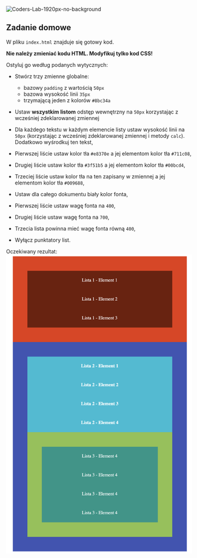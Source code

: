 ![Coders-Lab-1920px-no-background](https://user-images.githubusercontent.com/152855/73064373-5ed69780-3ea1-11ea-8a71-3d370a5e7dd8.png)


## Zadanie domowe

W pliku `index.html` znajduje się gotowy kod. 

**Nie należy zmieniać kodu HTML. Modyfikuj tylko kod CSS!**
 
 Ostyluj go według podanych wytycznych:

- Stwórz trzy zmienne globalne:
  - bazowy `padding` z wartością `50px`
  - bazowa wysokość linii `35px`
  - trzymającą jeden z kolorów `#8bc34a`
  
  
- Ustaw **wszystkim listom** odstęp wewnętrzny na `50px` korzystając z wcześniej zdeklarowanej zmiennej
- Dla każdego tekstu w każdym elemencie listy ustaw wysokość linii na ```50px``` (korzystając z wcześniej zdeklarowanej zmiennej i metody `calc`). Dodatkowo wyśrodkuj ten tekst,

- Pierwszej liście ustaw kolor tła `#e8370e` a jej elementom kolor tła `#711c08`,
- Drugiej liście ustaw kolor tła `#3f51b5` a jej elementom kolor tła `#00bcd4`,
- Trzeciej liście ustaw kolor tła na ten zapisany w zmiennej a jej elementom kolor tła `#009688`,

- Ustaw dla całego dokumentu biały kolor fonta,
- Pierwszej liście ustaw wagę fonta na `400`,
- Drugiej liście ustaw wagę fonta na `700`,
- Trzecia lista powinna mieć wagę fonta równą `400`,
- Wyłącz punktatory list.


Oczekiwany rezultat:
![](images/example01.png)
